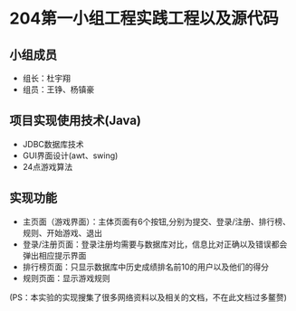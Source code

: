 
# 204第一小组工程实践工程以及源代码

## 小组成员

- 组长：杜宇翔
- 组员：王铮、杨镇豪

## 项目实现使用技术(Java)

- JDBC数据库技术
- GUI界面设计(awt、swing)
- 24点游戏算法

## 实现功能
- 主页面（游戏界面）：主体页面有6个按钮,分别为提交、登录/注册、排行榜、规则、开始游戏、退出
- 登录/注册页面：登录注册均需要与数据库对比，信息比对正确以及错误都会弹出相应提示界面
- 排行榜页面：只显示数据库中历史成绩排名前10的用户以及他们的得分
- 规则页面：显示游戏规则

(PS：本实验的实现搜集了很多网络资料以及相关的文档，不在此文档过多鳌赘)
